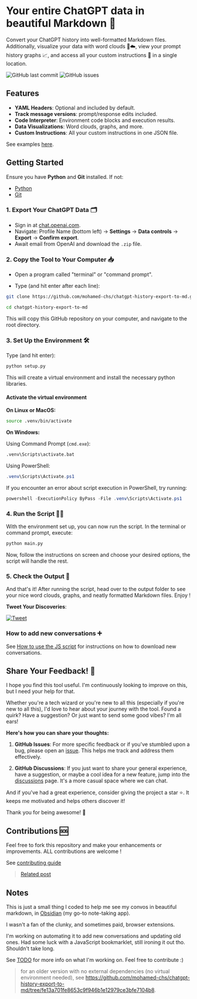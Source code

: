 # Your entire ChatGPT data in beautiful Markdown 📜

Convert your ChatGPT history into well-formatted Markdown files. Additionally, visualize your data with word clouds 🔡☁️, view your prompt history graphs 📈, and access all your custom instructions 🤖 in a single location.

![GitHub last commit](https://img.shields.io/github/last-commit/mohamed-chs/chatgpt-history-export-to-md)
![GitHub issues](https://img.shields.io/github/issues/mohamed-chs/chatgpt-history-export-to-md)

## Features

- **YAML Headers**: Optional and included by default.
- **Track message versions**: prompt/response edits included.
- **Code Interpreter**: Environment code blocks and execution results.
- **Data Visualizations**: Word clouds, graphs, and more.
- **Custom Instructions**: All your custom instructions in one JSON file.

See examples [here](assets/demo).

## Getting Started

Ensure you have **Python** and **Git** installed. If not:

- [Python](https://www.python.org/downloads/)
- [Git](https://git-scm.com/downloads)

### 1. Export Your ChatGPT Data 🗂

- Sign in at [chat.openai.com](https://chat.openai.com).
- Navigate: Profile Name (bottom left) -> **Settings** -> **Data controls** -> **Export** -> **Confirm export**.
- Await email from OpenAI and download the `.zip` file.

### 2. Copy the Tool to Your Computer 📥

- Open a program called "terminal" or "command prompt".

- Type (and hit enter after each line):

```bash
git clone https://github.com/mohamed-chs/chatgpt-history-export-to-md.git
```

```bash
cd chatgpt-history-export-to-md
```

This will copy this GitHub repository on your computer, and navigate to the root directory.

### 3. Set Up the Environment 🛠️

Type (and hit enter):

```bash
python setup.py
```

This will create a virtual environment and install the necessary python libraries.

#### Activate the virtual environment

**On Linux or MacOS:**

```bash
source .venv/bin/activate
```

**On Windows:**

Using Command Prompt (`cmd.exe`):

```bash
.venv\Scripts\activate.bat
```

Using PowerShell:

```powershell
.venv\Scripts\Activate.ps1
```

If you encounter an error about script execution in PowerShell, try running:

```powershell
powershell -ExecutionPolicy ByPass -File .venv\Scripts\Activate.ps1
```

### 4. Run the Script 🏃‍♂️

With the environment set up, you can now run the script. In the terminal or command prompt, execute:

```bash
python main.py
```

Now, follow the instructions on screen and choose your desired options, the script will handle the rest.

### 5. Check the Output 🎉

And that's it! After running the script, head over to the output folder to see your nice word clouds, graphs, and neatly formatted Markdown files. Enjoy !

**Tweet Your Discoveries**:

[![Tweet](https://img.shields.io/twitter/url?style=social&url=https%3A%2F%2Fgithub.com%2Fyourusername%2Fyourrepository)](https://twitter.com/intent/tweet?text=So%2C%20this%20is%20what%20my%20entire%20ChatGPT%20history%20looks%20like%20...%0D%0A%0D%0Ahttp%3A%2F%2Fbit.ly%2F3ZuHCCK)

### How to add new conversations ➕

See [How to use the JS script](js/how_to_use.md) for instructions on how to download new conversations.

## Share Your Feedback! 💌

I hope you find this tool useful. I'm continuously looking to improve on this, but I need your help for that.

Whether you're a tech wizard or you're new to all this (especially if you're new to all this), I'd love to hear about your journey with the tool. Found a quirk? Have a suggestion? Or just want to send some good vibes? I'm all ears!

**Here's how you can share your thoughts:**

1. **GitHub Issues**: For more specific feedback or if you've stumbled upon a bug, please open an [issue](https://github.com/mohamed-chs/chatgpt-history-export-to-md/issues). This helps me track and address them effectively.

2. **GitHub Discussions**: If you just want to share your general experience, have a suggestion, or maybe a cool idea for a new feature, jump into the [discussions](https://github.com/mohamed-chs/chatgpt-history-export-to-md/discussions) page. It's a more casual space where we can chat.

And if you've had a great experience, consider giving the project a star ⭐. It keeps me motivated and helps others discover it!

Thank you for being awesome! 🌟

## Contributions 🆘

Feel free to fork this repository and make your enhancements or improvements. ALL contributions are welcome !

See [contributing guide](CONTRIBUTING.md)

> [Related post](https://news.ycombinator.com/item?id=37636701)

## Notes

This is just a small thing I coded to help me see my convos in beautiful markdown, in [Obsidian](https://obsidian.md/) (my go-to note-taking app).

I wasn't a fan of the clunky, and sometimes paid, browser extensions.

I'm working on automating it to add new conversations and updating old ones. Had some luck with a JavaScript bookmarklet, still ironing it out tho. Shouldn't take long.

See [TODO](TODO.md) for more info on what I'm working on. Feel free to contribute :)

> for an older version with no external dependencies (no virtual environment needed), see https://github.com/mohamed-chs/chatgpt-history-export-to-md/tree/fe13a701fe8653c9f946b1e12979ce3bfe7104b8.
